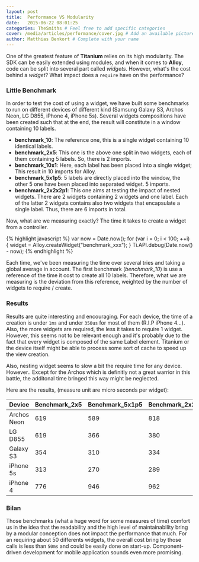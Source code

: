 ```yaml
---
layout: post
title:  Performance VS Modularity
date:   2015-06-22 08:01:25
categories: TheSmiths # Feel free to add specific categories 
cover: /media/articles/performance/cover.jpg # Add an available picture; Example : /media/cover.png
author: Matthias Benkort # Complete with your name
---
```


One of the greatest feature of **Titanium** relies on its high modularity. The SDK can be easily
extended using modules, and when it comes to **Alloy**, code can be split into several part called
*widgets*. However, what's the cost behind a *widget*? What impact does a `require` have on the
performance? 

<!--more-->

### Little Benchmark

In order to test the cost of using a widget, we have built some benchmarks to run on different
devices of different kind (Samsung Galaxy S3, Archos Neon, LG D855, iPhone 4, iPhone 5s). Several
widgets compositions have been created such that at the end, the result will constitute in a window
containing 10 labels.

- **benchmark_10**: The reference one, this is a single widget containing 10 identical labels.
- **benchmark_2x5**: This one is the above one split in two widgets, each of them containing 5
  labels. So, there is 2 imports.
- **benchmark_10x1**: Here, each label has been placed into a single widget; This result in 10
  imports for Alloy.
- **benchmark_5x1p5**: 5 labels are directly placed into the window, the other 5 one have been
  placed into separated widget. 5 imports.
- **benchmark_2x2x2p1**: This one aims at testing the impact of nested widgets. There are 2 widgets
  containing 2 widgets and one label. Each of the latter 2 widgets contains also two widgets that
  encapsulate a single label. Thus, there are 6 imports in total. 

Now, what are we measuring exactly? The time it takes to create a widget from a controller.

{% highlight javascript %}
var now = Date.now();
for (var i = 0; i < 100; ++i) {
    widget = Alloy.createWidget("benchmark_xxx");
}
Ti.API.debug(Date.now() - now);
{% endhighlight %}

Each time, we've been measuring the time over several tries and taking a global average in account.
The first benchmark (*benchmark_10*) is use a reference of the time it cost to create all 10 labels.
Therefore, what we are measuring is the deviation from this reference, weighted by the number of
widgets to require / create. 

### Results
Results are quite interesting and encouraging. For each device, the time of a creation is under
`1ms` and under `350us` for most of them (R.I.P iPhone 4...). Also, the more widgets are required,
the less it takes to require 1 widget. However, this seems not to be relevant enough and it's probably due
to the fact that every widget is composed of the same Label element. Titanium or the device itself
might be able to process some sort of cache to speed up the view creation.

Also, nesting widget seems to slow a bit the require time for any device. However.. Except for the
Archos which is definitly not a great warrior in this battle, the additonal time bringed this way
might be neglected. 

Here are the results, (measure unit are micro seconds per widget):

Device        | Benchmark_2x5 | Benchmark_5x1p5 | Benchmark_2x2x2p1 | Benchmark_10x1
--------------|---------------|-----------------|-------------------|-------------------
Archos Neon   | 619           | 589             | 818               | 485  
LG D855       | 619           | 366             | 380               | 337   
Galaxy S3     | 354           | 310             | 334               | 333
iPhone 5s     | 313           | 270             | 289               | 263
iPhone 4      | 776           | 946             | 962               | 937             

### Bilan
Those benchmarks (what a huge word for some measures of time) comfort us in the idea that the
readability and the high level of maintainability bring by a modular conception does not impact the
performance that much. For an requiring about 50 differents widgets, the overall cost bring by those
calls is less than `50ms` and could be easily done on start-up. Component-driven development for
mobile application sounds even more promising. 
